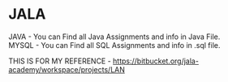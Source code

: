 # JALA
JAVA - You can Find all Java Assignments and info in Java File.   <br>
MYSQL - You can Find all SQL Assignments and info in .sql file.













THIS IS FOR MY REFERENCE - https://bitbucket.org/jala-academy/workspace/projects/LAN
